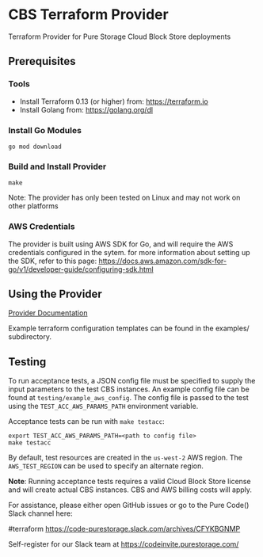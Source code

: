 # CBS Terraform Provider
Terraform Provider for Pure Storage Cloud Block Store deployments

## Prerequisites

### Tools
- Install Terraform 0.13 (or higher) from: https://terraform.io
- Install Golang from: https://golang.org/dl

### Install Go Modules

```shell
go mod download
```

### Build and Install Provider

```shell
make
```
Note: The provider has only been tested on Linux and may not work on other platforms

### AWS Credentials

The provider is built using AWS SDK for Go, and will require the AWS credentials configured
in the sytem. for more information about setting up the SDK, refer to this page:
https://docs.aws.amazon.com/sdk-for-go/v1/developer-guide/configuring-sdk.html

## Using the Provider

[Provider Documentation](https://registry.terraform.io/providers/PureStorage-OpenConnect/cbs/latest/docs)

Example terraform configuration templates can be found in the examples/ subdirectory.

## Testing

To run acceptance tests, a JSON config file must be specified to supply the input parameters to
the test CBS instances. An example config file can be found at `testing/example_aws_config`.
The config file is passed to the test using the `TEST_ACC_AWS_PARAMS_PATH` environment variable.

Acceptance tests can be run with `make testacc`:
```shell
export TEST_ACC_AWS_PARAMS_PATH=<path to config file>
make testacc
```

By default, test resources are created in the `us-west-2` AWS region. The `AWS_TEST_REGION`
can be used to specify an alternate region.

**Note**: Running acceptance tests requires a valid Cloud Block Store license and will create
actual CBS instances. CBS and AWS billing costs will apply.

For assistance, please either open GitHub issues or go to the Pure Code() Slack channel here:

#terraform
https://code-purestorage.slack.com/archives/CFYKBGNMP

Self-register for our Slack team at https://codeinvite.purestorage.com/
